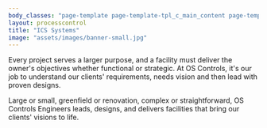 ```yaml
---
body_classes: "page-template page-template-tpl_c_main_content page-template-tpl_c_main_content-php page page-id-186 page-parent page-child parent-pageid-10"
layout: processcontrol
title: "ICS Systems"
image: "assets/images/banner-small.jpg"
---
```

Every project serves a larger purpose, and a facility must deliver the owner's objectives whether functional or strategic. At OS Controls, it's our job to understand our clients' requirements, needs vision and then lead with proven designs.

Large or small, greenfield or renovation, complex or straightforward, OS Controls Engineers leads, designs, and delivers facilities that bring our clients' visions to life.
